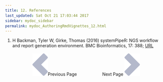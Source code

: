 ```yaml
---
title: 12. References
last_updated: Sat Oct 21 17:03:44 2017
sidebar: mydoc_sidebar
permalink: mydoc_AuthoringRmdVignettes_12.html
---
```

 
1. H Backman, Tyler W, Girke, Thomas (2016) systemPipeR: NGS workflow and report generation environment. BMC Bioinformatics, 17: 388; [URL](http://dx.doi.org/10.1186/s12859-016-1241-0)
<br><br><center><a href="mydoc_AuthoringRmdVignettes_11.html"><img src="images/left_arrow.png" alt="Previous page."></a>Previous Page &nbsp; &nbsp; &nbsp; &nbsp; &nbsp; &nbsp; &nbsp; &nbsp; &nbsp; &nbsp; Next Page
<a href="mydoc_AuthoringRmdVignettes_01.html"><img src="images/right_arrow.png" alt="Next page."></a></center>
